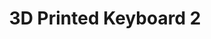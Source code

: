 ---
layout: pid
title: 3D Printed Keyboard 2
owner: fornellas
license: MIT
site: https://github.com/fornellas/3dpkbd2
source: https://github.com/fornellas/3dpkbd2
---